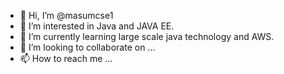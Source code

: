- 👋 Hi, I’m @masumcse1
- 👀 I’m interested in Java and JAVA EE.
- 🌱 I’m currently learning large scale java technology and AWS.
- 💞️ I’m looking to collaborate on ...
- 📫 How to reach me ...

<!---
masumcse1/masumcse1 is a ✨ special ✨ repository because its `README.md` (this file) appears on your GitHub profile.
You can click the Preview link to take a look at your changes.
--->
